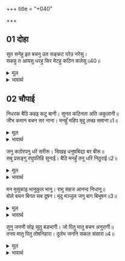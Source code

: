 +++
title = "+040"

+++


## 01 दोहा
सुत सनेहु इत बचनु उत सङ्कट परेउ नरेसु।  
सकहु त आयसु धरहु सिर मेटहु कठिन कलेसु॥40॥  

<details><summary>मूल</summary>

सुत सनेहु इत बचनु उत सङ्कट परेउ नरेसु।  
सकहु त आयसु धरहु सिर मेटहु कठिन कलेसु॥40॥  
</details>

<details><summary>भावार्थ</summary>

इधर तो पुत्र का स्नेह है और उधर वचन (प्रतिज्ञा), राजा इसी धर्मसङ्कट में पड गए हैं। यदि तुम कर सकते हो, तो राजा की आज्ञा शिरोधार्य करो और इनके कठिन क्लेश को मिटाओ॥40॥  
</details>




## 02 चौपाई
निधरक बैठि कहइ कटु बानी। सुनत कठिनता अति अकुलानी॥  
जीभ कमान बचन सर नाना। मनहुँ महिप मृदु लच्छ समाना॥1॥  

<details><summary>मूल</summary>

निधरक बैठि कहइ कटु बानी। सुनत कठिनता अति अकुलानी॥  
जीभ कमान बचन सर नाना। मनहुँ महिप मृदु लच्छ समाना॥1॥  
</details>

<details><summary>भावार्थ</summary>

कैकेयी बेधडक बैठी ऐसी कडवी वाणी कह रही है, जिसे सुनकर स्वयं कठोरता भी अत्यन्त व्याकुल हो उठी। जीभ धनुष है, वचन बहुत से तीर हैं और मानो राजा ही कोमल निशाने के समान हैं॥1॥  
</details>

जनु कठोरपनु धरें सरीरू। सिखइ धनुषबिद्या बर बीरू॥  
सबु प्रसङ्गु रघुपतिहि सुनाई। बैठि मनहुँ तनु धरि निठुराई॥2॥  

<details><summary>मूल</summary>

जनु कठोरपनु धरें सरीरू। सिखइ धनुषबिद्या बर बीरू॥  
सबु प्रसङ्गु रघुपतिहि सुनाई। बैठि मनहुँ तनु धरि निठुराई॥2॥  
</details>

<details><summary>भावार्थ</summary>

(इस सारे साज-समान के साथ) मानो स्वयं कठोरपन श्रेष्ठ वीर का शरीर धारण करके धनुष विद्या सीख रहा है। श्री रघुनाथजी को सब हाल सुनाकर वह ऐसे बैठी है, मानो निष्ठुरता ही शरीर धारण किए हुए हो॥2॥  
</details>

मन मुसुकाइ भानुकुल भानू। रामु सहज आनन्द निधानू॥  
बोले बचन बिगत सब दूषन। मृदु मञ्जुल जनु बाग बिभूषन॥3॥  

<details><summary>मूल</summary>

मन मुसुकाइ भानुकुल भानू। रामु सहज आनन्द निधानू॥  
बोले बचन बिगत सब दूषन। मृदु मञ्जुल जनु बाग बिभूषन॥3॥  
</details>

<details><summary>भावार्थ</summary>

सूर्यकुल के सूर्य, स्वाभाविक ही आनन्दनिधान श्री रामचन्द्रजी मन में मुस्कुराकर सब दूषणों से रहित ऐसे कोमल और सुन्दर वचन बोले जो मानो वाणी के भूषण ही थे-॥3॥  
</details>

सुनु जननी सोइ सुतु बडभागी। जो पितु मातु बचन अनुरागी॥  
तनय मातु पितु तोषनिहारा। दुर्लभ जननि सकल संसारा॥4॥  

<details><summary>मूल</summary>

सुनु जननी सोइ सुतु बडभागी। जो पितु मातु बचन अनुरागी॥  
तनय मातु पितु तोषनिहारा। दुर्लभ जननि सकल संसारा॥4॥  
</details>

<details><summary>भावार्थ</summary>

हे माता! सुनो, वही पुत्र बडभागी है, जो पिता-माता के वचनों का अनुरागी (पालन करने वाला) है। (आज्ञा पालन द्वारा) माता-पिता को सन्तुष्ट करने वाला पुत्र, हे जननी! सारे संसार में दुर्लभ है॥4॥  
</details>

